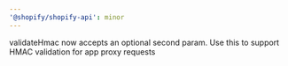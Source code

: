 ```yaml
---
'@shopify/shopify-api': minor
---
```


validateHmac now accepts an optional second param. Use this to support HMAC validation for app proxy requests
